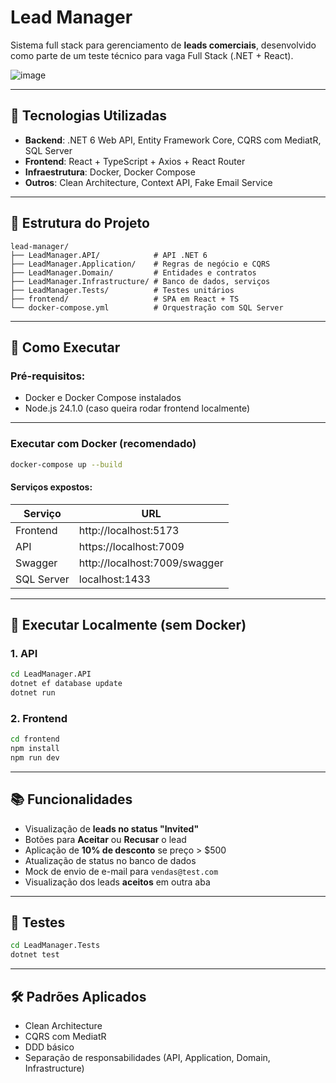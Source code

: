 # Lead Manager

Sistema full stack para gerenciamento de **leads comerciais**, desenvolvido como parte de um teste técnico para vaga Full Stack (.NET + React).

![image](https://github.com/user-attachments/assets/e7529b32-7720-4258-9f22-e783b460c335)

---

## 🧰 Tecnologias Utilizadas

- **Backend**: .NET 6 Web API, Entity Framework Core, CQRS com MediatR, SQL Server
- **Frontend**: React + TypeScript + Axios + React Router
- **Infraestrutura**: Docker, Docker Compose
- **Outros**: Clean Architecture, Context API, Fake Email Service

---

## 📁 Estrutura do Projeto

```
lead-manager/
├── LeadManager.API/            # API .NET 6
├── LeadManager.Application/    # Regras de negócio e CQRS
├── LeadManager.Domain/         # Entidades e contratos
├── LeadManager.Infrastructure/ # Banco de dados, serviços
├── LeadManager.Tests/          # Testes unitários
├── frontend/                   # SPA em React + TS
└── docker-compose.yml          # Orquestração com SQL Server
```

---

## 🚀 Como Executar

### Pré-requisitos:

- Docker e Docker Compose instalados
- Node.js 24.1.0 (caso queira rodar frontend localmente)

---

### Executar com Docker (recomendado)

```bash
docker-compose up --build
```

#### Serviços expostos:

| Serviço     | URL                          |
|-------------|-------------------------------|
| Frontend    | http://localhost:5173         |
| API         | https://localhost:7009         |
| Swagger     | http://localhost:7009/swagger |
| SQL Server  | localhost:1433                |

---

## 🔧 Executar Localmente (sem Docker)

### 1. API

```bash
cd LeadManager.API
dotnet ef database update
dotnet run
```

### 2. Frontend

```bash
cd frontend
npm install
npm run dev
```

---

## 📚 Funcionalidades

- Visualização de **leads no status "Invited"**
- Botões para **Aceitar** ou **Recusar** o lead
- Aplicação de **10% de desconto** se preço > $500
- Atualização de status no banco de dados
- Mock de envio de e-mail para `vendas@test.com`
- Visualização dos leads **aceitos** em outra aba

---

## 🧪 Testes

```bash
cd LeadManager.Tests
dotnet test
```

---

## 🛠️ Padrões Aplicados

- Clean Architecture
- CQRS com MediatR
- DDD básico
- Separação de responsabilidades (API, Application, Domain, Infrastructure)
